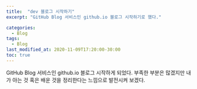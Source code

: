 ```yaml
---
title:  "dev 블로그 시작하기"
excerpt: "GitHub Blog 서비스인 github.io 블로그 시작하기로 했다."

categories:
  - Blog
tags:
  - Blog
last_modified_at: 2020-11-09T17:20:00-30:00
toc: true
---
```


GitHub Blog 서비스인 github.io 블로그 시작하게 되었다.
부족한 부분은 많겠지만 내가 아는 것 혹은 배운 것을 정리한다는 느낌으로 발전시켜 보겠다.